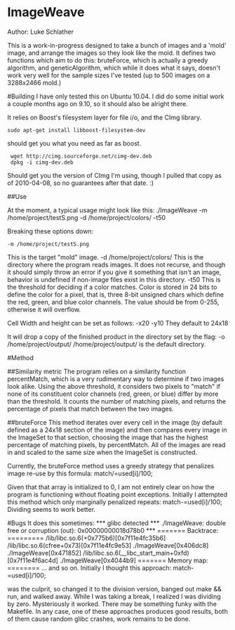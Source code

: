 ImageWeave
==================
Author: Luke Schlather

This is a work-in-progress designed to take a bunch of images and a 'mold' image, and arrange the images so they look like the mold. It defines two functions which aim to do this: bruteForce, which is actually a greedy algorithm, and geneticAlgorithm, which while it does what it says, doesn't work very well for the sample sizes I've tested (up to 500 images on a  3288x2466 mold.)


#Building 
I have only tested this on Ubuntu 10.04. I did do some initial work a couple months ago on 9.10, so it should also be alright there. 

It relies on Boost's filesystem layer for file i/o, and the CImg library. 

    sudo apt-get install libboost-filesystem-dev

should get you what you need as far as boost.

     wget http://cimg.sourceforge.net/cimg-dev.deb
     dpkg -i cimg-dev.deb

Should get you the version of  CImg I'm using, though I pulled that copy as of 2010-04-08, so no guarantees after that date. :) 


##Use

At the moment, a typical usage might look like this:
    ./ImageWeave -m /home/project/testS.png -d /home/project/colors/ -t50
    
Breaking these options down:

    -m /home/project/testS.png
This is the target "mold" image.
    -d /home/project/colors/
This is the directory where the program reads images. It does not recurse, and though it should simply throw an error if you give it something that isn't an image, behavior is undefined if non-image files exist in this directory.
     -t50
This is the threshold for deciding if a color matches. Color is stored in 24 bits to define the color for a pixel, that is, three 8-bit unsigned chars which define the red, green, and blue color channels. The value should be from 0-255, otherwise it will overflow. 

Cell Width and height can be set as follows:
     -x20
     -y10
They default to 24x18

It will drop a copy of the finished product in the directory set by the flag:
     -o /home/project/output/
/home/project/output/ is the default directory.

#Method

##Similarity metric
The program relies on a similarity function percentMatch, which is a very rudimentary way to determine if two images look alike. Using the above threshold, it considers two pixels to "match" if none of its constituent color channels (red, green, or blue) differ by more than the threshold. It counts the number of matching pixels, and returns the percentage of pixels that match between the two images.

##bruteForce
This method iterates over every cell in the image (by default defined as a 24x18 section of the image) and then compares every image in the ImageSet to that section, choosing the image that has the highest percentage of matching pixels, by percentMatch. All of the images are read in and scaled to the same size when the ImageSet is constructed. 

Currently, the bruteForce method uses a greedy strategy that penalizes image re-use by this formula:
    	match/=used[i]/100;

Given that that array is initialized to 0, I am not entirely clear on how the program is functioning without floating point exceptions. Initially I attempted this method which only marginally penalized repeats:
    	match-=used[i]/100;
Dividing seems to work better. 

#Bugs
It does this sometimes:
     *** glibc detected *** ./ImageWeave: double free or corruption (out): 0x00000000018d78b0 ***
     ======= Backtrace: =========
     /lib/libc.so.6(+0x775b6)[0x7f11e4fc35b6]
     /lib/libc.so.6(cfree+0x73)[0x7f11e4fc9e53]
     ./ImageWeave[0x406dc8]
     ./ImageWeave[0x471852]
     /lib/libc.so.6(__libc_start_main+0xfd)[0x7f11e4f6ac4d]
     ./ImageWeave[0x4044b9]
     ======= Memory map: ========
... and so on. Initially I thought this approach: 
    	match-=used[i]/100;
	
was the culprit, so changed it to the division version, banged out make && run, and walked away. While I was taking a break, I realized I was dividing by zero. Mysteriously it worked. There may be something funky with the Makefile. In any case, one of these approaches produces good results, both of them cause random glibc crashes, work remains to be done.
